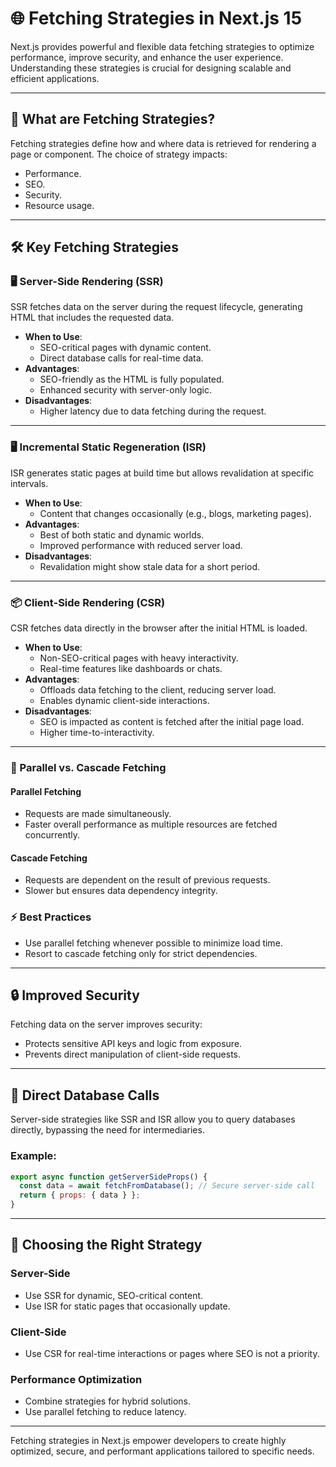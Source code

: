 
# 🌐 Fetching Strategies in Next.js 15

Next.js provides powerful and flexible data fetching strategies to optimize performance, improve security, and enhance the user experience. Understanding these strategies is crucial for designing scalable and efficient applications.

---

## 📖 What are Fetching Strategies?

Fetching strategies define how and where data is retrieved for rendering a page or component. The choice of strategy impacts:
- Performance.
- SEO.
- Security.
- Resource usage.

---

## 🛠️ Key Fetching Strategies

### 🖥️ Server-Side Rendering (SSR)

SSR fetches data on the server during the request lifecycle, generating HTML that includes the requested data.

- **When to Use**:
  - SEO-critical pages with dynamic content.
  - Direct database calls for real-time data.
- **Advantages**:
  - SEO-friendly as the HTML is fully populated.
  - Enhanced security with server-only logic.
- **Disadvantages**:
  - Higher latency due to data fetching during the request.

---

### 🖥️ Incremental Static Regeneration (ISR)

ISR generates static pages at build time but allows revalidation at specific intervals.

- **When to Use**:
  - Content that changes occasionally (e.g., blogs, marketing pages).
- **Advantages**:
  - Best of both static and dynamic worlds.
  - Improved performance with reduced server load.
- **Disadvantages**:
  - Revalidation might show stale data for a short period.

---

### 📦 Client-Side Rendering (CSR)

CSR fetches data directly in the browser after the initial HTML is loaded.

- **When to Use**:
  - Non-SEO-critical pages with heavy interactivity.
  - Real-time features like dashboards or chats.
- **Advantages**:
  - Offloads data fetching to the client, reducing server load.
  - Enables dynamic client-side interactions.
- **Disadvantages**:
  - SEO is impacted as content is fetched after the initial page load.
  - Higher time-to-interactivity.

---

### 🚀 Parallel vs. Cascade Fetching

#### Parallel Fetching
- Requests are made simultaneously.
- Faster overall performance as multiple resources are fetched concurrently.

#### Cascade Fetching
- Requests are dependent on the result of previous requests.
- Slower but ensures data dependency integrity.

### ⚡ Best Practices
- Use parallel fetching whenever possible to minimize load time.
- Resort to cascade fetching only for strict dependencies.

---

## 🔒 Improved Security

Fetching data on the server improves security:
- Protects sensitive API keys and logic from exposure.
- Prevents direct manipulation of client-side requests.

---

## 🔗 Direct Database Calls

Server-side strategies like SSR and ISR allow you to query databases directly, bypassing the need for intermediaries.

### Example:
```js
export async function getServerSideProps() {
  const data = await fetchFromDatabase(); // Secure server-side call
  return { props: { data } };
}
```

---

## 🌟 Choosing the Right Strategy

### Server-Side
- Use SSR for dynamic, SEO-critical content.
- Use ISR for static pages that occasionally update.

### Client-Side
- Use CSR for real-time interactions or pages where SEO is not a priority.

### Performance Optimization
- Combine strategies for hybrid solutions.
- Use parallel fetching to reduce latency.

---

Fetching strategies in Next.js empower developers to create highly optimized, secure, and performant applications tailored to specific needs.
